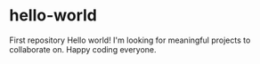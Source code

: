 # hello-world
First repository
Hello world! I'm looking for meaningful projects to collaborate on. Happy coding everyone.  
